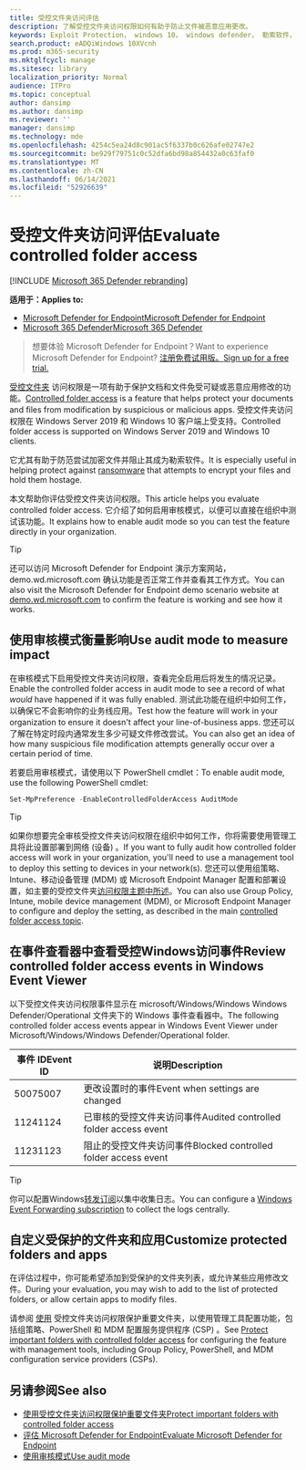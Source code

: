 ```yaml
---
title: 受控文件夹访问评估
description: 了解受控文件夹访问权限如何有助于防止文件被恶意应用更改。
keywords: Exploit Protection， windows 10， windows defender， 勒索软件， 保护， 评估， 测试， 演示， 尝试
search.product: eADQiWindows 10XVcnh
ms.prod: m365-security
ms.mktglfcycl: manage
ms.sitesec: library
localization_priority: Normal
audience: ITPro
ms.topic: conceptual
author: dansimp
ms.author: dansimp
ms.reviewer: ''
manager: dansimp
ms.technology: mde
ms.openlocfilehash: 4254c5ea24d8c901ac5f6337b0c626afe02747e2
ms.sourcegitcommit: be929f79751c0c52dfa6bd98a854432a0c63faf0
ms.translationtype: MT
ms.contentlocale: zh-CN
ms.lasthandoff: 06/14/2021
ms.locfileid: "52926639"
---
```

# <a name="evaluate-controlled-folder-access"></a><span data-ttu-id="54190-104">受控文件夹访问评估</span><span class="sxs-lookup"><span data-stu-id="54190-104">Evaluate controlled folder access</span></span>

[!INCLUDE [Microsoft 365 Defender rebranding](../../includes/microsoft-defender.md)]

<span data-ttu-id="54190-105">**适用于：**</span><span class="sxs-lookup"><span data-stu-id="54190-105">**Applies to:**</span></span>
- [<span data-ttu-id="54190-106">Microsoft Defender for Endpoint</span><span class="sxs-lookup"><span data-stu-id="54190-106">Microsoft Defender for Endpoint</span></span>](https://go.microsoft.com/fwlink/?linkid=2154037)
- [<span data-ttu-id="54190-107">Microsoft 365 Defender</span><span class="sxs-lookup"><span data-stu-id="54190-107">Microsoft 365 Defender</span></span>](https://go.microsoft.com/fwlink/?linkid=2118804)

><span data-ttu-id="54190-108">想要体验 Microsoft Defender for Endpoint？</span><span class="sxs-lookup"><span data-stu-id="54190-108">Want to experience Microsoft Defender for Endpoint?</span></span> [<span data-ttu-id="54190-109">注册免费试用版。</span><span class="sxs-lookup"><span data-stu-id="54190-109">Sign up for a free trial.</span></span>](https://www.microsoft.com/microsoft-365/windows/microsoft-defender-atp?ocid=docs-wdatp-enablesiem-abovefoldlink)


<span data-ttu-id="54190-110">[受控文件夹](controlled-folders.md) 访问权限是一项有助于保护文档和文件免受可疑或恶意应用修改的功能。</span><span class="sxs-lookup"><span data-stu-id="54190-110">[Controlled folder access](controlled-folders.md) is a feature that helps protect your documents and files from modification by suspicious or malicious apps.</span></span> <span data-ttu-id="54190-111">受控文件夹访问权限在 Windows Server 2019 和 Windows 10 客户端上受支持。</span><span class="sxs-lookup"><span data-stu-id="54190-111">Controlled folder access is supported on Windows Server 2019 and Windows 10 clients.</span></span>

<span data-ttu-id="54190-112">它尤其有助于防范尝试加密文件并[](https://www.microsoft.com/wdsi/threats/ransomware)阻止其成为勒索软件。</span><span class="sxs-lookup"><span data-stu-id="54190-112">It is especially useful in helping protect against [ransomware](https://www.microsoft.com/wdsi/threats/ransomware) that attempts to encrypt your files and hold them hostage.</span></span>

<span data-ttu-id="54190-113">本文帮助你评估受控文件夹访问权限。</span><span class="sxs-lookup"><span data-stu-id="54190-113">This article helps you evaluate controlled folder access.</span></span> <span data-ttu-id="54190-114">它介绍了如何启用审核模式，以便可以直接在组织中测试该功能。</span><span class="sxs-lookup"><span data-stu-id="54190-114">It explains how to enable audit mode so you can test the feature directly in your organization.</span></span>

> [!TIP]
> <span data-ttu-id="54190-115">还可以访问 Microsoft Defender for Endpoint 演示方案[](https://demo.wd.microsoft.com?ocid=cx-wddocs-testground)网站，demo.wd.microsoft.com 确认功能是否正常工作并查看其工作方式。</span><span class="sxs-lookup"><span data-stu-id="54190-115">You can also visit the Microsoft Defender for Endpoint demo scenario website at [demo.wd.microsoft.com](https://demo.wd.microsoft.com?ocid=cx-wddocs-testground) to confirm the feature is working and see how it works.</span></span>

## <a name="use-audit-mode-to-measure-impact"></a><span data-ttu-id="54190-116">使用审核模式衡量影响</span><span class="sxs-lookup"><span data-stu-id="54190-116">Use audit mode to measure impact</span></span>

<span data-ttu-id="54190-117">在审核模式下启用受控文件夹访问权限，查看完全启用后将发生的情况记录。</span><span class="sxs-lookup"><span data-stu-id="54190-117">Enable the controlled folder access in audit mode to see a record of what *would* have happened if it was fully enabled.</span></span> <span data-ttu-id="54190-118">测试此功能在组织中如何工作，以确保它不会影响你的业务线应用。</span><span class="sxs-lookup"><span data-stu-id="54190-118">Test how the feature will work in your organization to ensure it doesn't affect your line-of-business apps.</span></span> <span data-ttu-id="54190-119">您还可以了解在特定时段内通常发生多少可疑文件修改尝试。</span><span class="sxs-lookup"><span data-stu-id="54190-119">You can also get an idea of how many suspicious file modification attempts generally occur over a certain period of time.</span></span>

<span data-ttu-id="54190-120">若要启用审核模式，请使用以下 PowerShell cmdlet：</span><span class="sxs-lookup"><span data-stu-id="54190-120">To enable audit mode, use the following PowerShell cmdlet:</span></span>

```PowerShell
Set-MpPreference -EnableControlledFolderAccess AuditMode
```

> [!TIP]
> <span data-ttu-id="54190-121">如果你想要完全审核受控文件夹访问权限在组织中如何工作，你将需要使用管理工具将此设置部署到网络 (设备) 。</span><span class="sxs-lookup"><span data-stu-id="54190-121">If you want to fully audit how controlled folder access will work in your organization, you'll need to use a management tool to deploy this setting to devices in your network(s).</span></span>
<span data-ttu-id="54190-122">您还可以使用组策略、Intune、移动设备管理 (MDM) 或 Microsoft Endpoint Manager 配置和部署设置，如主要的受控文件夹[访问权限主题中所述](controlled-folders.md)。</span><span class="sxs-lookup"><span data-stu-id="54190-122">You can also use Group Policy, Intune, mobile device management (MDM), or Microsoft Endpoint Manager to configure and deploy the setting, as described in the main [controlled folder access topic](controlled-folders.md).</span></span>

## <a name="review-controlled-folder-access-events-in-windows-event-viewer"></a><span data-ttu-id="54190-123">在事件查看器中查看受控Windows访问事件</span><span class="sxs-lookup"><span data-stu-id="54190-123">Review controlled folder access events in Windows Event Viewer</span></span>

<span data-ttu-id="54190-124">以下受控文件夹访问权限事件显示在 microsoft/Windows/Windows Windows Defender/Operational 文件夹下的 Windows 事件查看器中。</span><span class="sxs-lookup"><span data-stu-id="54190-124">The following controlled folder access events appear in Windows Event Viewer under Microsoft/Windows/Windows Defender/Operational folder.</span></span>

<span data-ttu-id="54190-125">事件 ID</span><span class="sxs-lookup"><span data-stu-id="54190-125">Event ID</span></span> | <span data-ttu-id="54190-126">说明</span><span class="sxs-lookup"><span data-stu-id="54190-126">Description</span></span>
-|-
 <span data-ttu-id="54190-127">5007</span><span class="sxs-lookup"><span data-stu-id="54190-127">5007</span></span> | <span data-ttu-id="54190-128">更改设置时的事件</span><span class="sxs-lookup"><span data-stu-id="54190-128">Event when settings are changed</span></span>
 <span data-ttu-id="54190-129">1124</span><span class="sxs-lookup"><span data-stu-id="54190-129">1124</span></span> | <span data-ttu-id="54190-130">已审核的受控文件夹访问事件</span><span class="sxs-lookup"><span data-stu-id="54190-130">Audited controlled folder access event</span></span>
 <span data-ttu-id="54190-131">1123</span><span class="sxs-lookup"><span data-stu-id="54190-131">1123</span></span> | <span data-ttu-id="54190-132">阻止的受控文件夹访问事件</span><span class="sxs-lookup"><span data-stu-id="54190-132">Blocked controlled folder access event</span></span>

> [!TIP]
> <span data-ttu-id="54190-133">你可以配置Windows[转发订阅](/windows/win32/wec/setting-up-a-source-initiated-subscription)以集中收集日志。</span><span class="sxs-lookup"><span data-stu-id="54190-133">You can configure a [Windows Event Forwarding subscription](/windows/win32/wec/setting-up-a-source-initiated-subscription) to collect the logs centrally.</span></span> 

## <a name="customize-protected-folders-and-apps"></a><span data-ttu-id="54190-134">自定义受保护的文件夹和应用</span><span class="sxs-lookup"><span data-stu-id="54190-134">Customize protected folders and apps</span></span>

<span data-ttu-id="54190-135">在评估过程中，你可能希望添加到受保护的文件夹列表，或允许某些应用修改文件。</span><span class="sxs-lookup"><span data-stu-id="54190-135">During your evaluation, you may wish to add to the list of protected folders, or allow certain apps to modify files.</span></span>

<span data-ttu-id="54190-136">请参阅 [使用](controlled-folders.md) 受控文件夹访问权限保护重要文件夹，以使用管理工具配置功能，包括组策略、PowerShell 和 MDM 配置服务提供程序 (CSP) 。</span><span class="sxs-lookup"><span data-stu-id="54190-136">See [Protect important folders with controlled folder access](controlled-folders.md) for configuring the feature with management tools, including Group Policy, PowerShell, and MDM configuration service providers (CSPs).</span></span>

## <a name="see-also"></a><span data-ttu-id="54190-137">另请参阅</span><span class="sxs-lookup"><span data-stu-id="54190-137">See also</span></span>

* [<span data-ttu-id="54190-138">使用受控文件夹访问权限保护重要文件夹</span><span class="sxs-lookup"><span data-stu-id="54190-138">Protect important folders with controlled folder access</span></span>](controlled-folders.md)
* [<span data-ttu-id="54190-139">评估 Microsoft Defender for Endpoint</span><span class="sxs-lookup"><span data-stu-id="54190-139">Evaluate Microsoft Defender for Endpoint</span></span>](evaluate-mde.md)
* [<span data-ttu-id="54190-140">使用审核模式</span><span class="sxs-lookup"><span data-stu-id="54190-140">Use audit mode</span></span>](audit-windows-defender.md)
